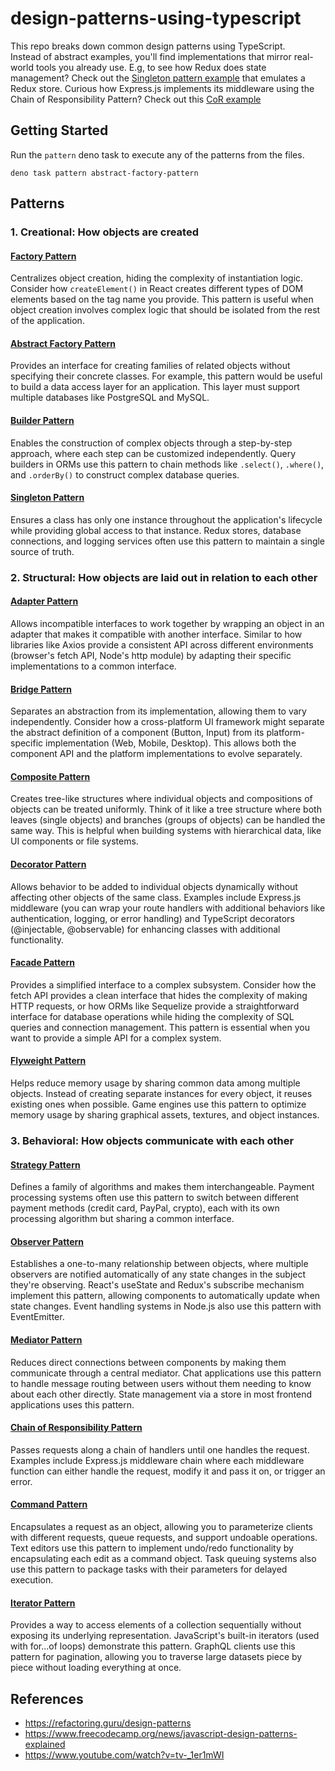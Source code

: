 # design-patterns-using-typescript

This repo breaks down common design patterns using TypeScript.  
Instead of abstract examples, you'll find implementations that mirror real-world tools you already use.
E.g, to see how Redux does state management? Check out the [Singleton pattern example](singleton-pattern/store.singleton.ts) that emulates a Redux store. Curious how Express.js implements its middleware using the Chain of Responsibility Pattern? Check out this [CoR example](chain-of-responsibility-pattern/server.ts)

## Getting Started

Run the `pattern` deno task to execute any of the patterns from the files.

`deno task pattern abstract-factory-pattern`

## Patterns

### 1. Creational: How objects are created

#### [Factory Pattern](factory-pattern/README.md)

Centralizes object creation, hiding the complexity of instantiation logic. Consider how `createElement()` in React creates different types of DOM elements based on the tag name you provide. This pattern is useful when object creation involves complex logic that should be isolated from the rest of the application.

#### [Abstract Factory Pattern](abstract-factory-pattern/README.md)

Provides an interface for creating families of related objects without specifying their concrete classes. For example, this pattern would be useful to build a data access layer for an application. This layer must support multiple databases like PostgreSQL and MySQL.

#### [Builder Pattern](builder-pattern/README.md)

Enables the construction of complex objects through a step-by-step approach, where each step can be customized independently. Query builders in ORMs use this pattern to chain methods like `.select()`, `.where()`, and `.orderBy()` to construct complex database queries.

#### [Singleton Pattern](singleton-pattern/README.md)

Ensures a class has only one instance throughout the application's lifecycle while providing global access to that instance. Redux stores, database connections, and logging services often use this pattern to maintain a single source of truth.

### 2. Structural: How objects are laid out in relation to each other

#### [Adapter Pattern](adapter-pattern/README.md)

Allows incompatible interfaces to work together by wrapping an object in an adapter that makes it compatible with another interface. Similar to how libraries like Axios provide a consistent API across different environments (browser's fetch API, Node's http module) by adapting their specific implementations to a common interface.

#### [Bridge Pattern](bridge-pattern/README.md)

Separates an abstraction from its implementation, allowing them to vary independently. Consider how a cross-platform UI framework might separate the abstract definition of a component (Button, Input) from its platform-specific implementation (Web, Mobile, Desktop). This allows both the component API and the platform implementations to evolve separately.

#### [Composite Pattern](composite-pattern/README.md)

Creates tree-like structures where individual objects and compositions of objects can be treated uniformly. Think of it like a tree structure where both leaves (single objects) and branches (groups of objects) can be handled the same way. This is helpful when building systems with hierarchical data, like UI components or file systems.

#### [Decorator Pattern](decorator-pattern/README.md)

Allows behavior to be added to individual objects dynamically without affecting other objects of the same class. Examples include Express.js middleware (you can wrap your route handlers with additional behaviors like authentication, logging, or error handling) and TypeScript decorators (@injectable, @observable) for enhancing classes with additional functionality.

#### [Facade Pattern](facade-pattern/README.md)

Provides a simplified interface to a complex subsystem. Consider how the fetch API provides a clean interface that hides the complexity of making HTTP requests, or how ORMs like Sequelize provide a straightforward interface for database operations while hiding the complexity of SQL queries and connection management. This pattern is essential when you want to provide a simple API for a complex system.

#### [Flyweight Pattern](flyweight-pattern/README.md)

Helps reduce memory usage by sharing common data among multiple objects. Instead of creating separate instances for every object, it reuses existing ones when possible. Game engines use this pattern to optimize memory usage by sharing graphical assets, textures, and object instances.

### 3. Behavioral: How objects communicate with each other

#### [Strategy Pattern](strategy-pattern/README.md)

Defines a family of algorithms and makes them interchangeable. Payment processing systems often use this pattern to switch between different payment methods (credit card, PayPal, crypto), each with its own processing algorithm but sharing a common interface.

#### [Observer Pattern](observer-pattern/README.md)

Establishes a one-to-many relationship between objects, where multiple observers are notified automatically of any state changes in the subject they're observing. React's useState and Redux's subscribe mechanism implement this pattern, allowing components to automatically update when state changes. Event handling systems in Node.js also use this pattern with EventEmitter.

#### [Mediator Pattern](mediator-pattern/README.md)

Reduces direct connections between components by making them communicate through a central mediator. Chat applications use this pattern to handle message routing between users without them needing to know about each other directly. State management via a store in most frontend applications uses this pattern.

#### [Chain of Responsibility Pattern](chain-of-responsibility-pattern/README.md)

Passes requests along a chain of handlers until one handles the request. Examples include Express.js middleware chain where each middleware function can either handle the request, modify it and pass it on, or trigger an error.

#### [Command Pattern](command-pattern/README.md)

Encapsulates a request as an object, allowing you to parameterize clients with different requests, queue requests, and support undoable operations. Text editors use this pattern to implement undo/redo functionality by encapsulating each edit as a command object. Task queuing systems also use this pattern to package tasks with their parameters for delayed execution.

#### [Iterator Pattern](iterator-pattern/README.md)

Provides a way to access elements of a collection sequentially without exposing its underlying representation. JavaScript's built-in iterators (used with for...of loops) demonstrate this pattern. GraphQL clients use this pattern for pagination, allowing you to traverse large datasets piece by piece without loading everything at once.

## References

- https://refactoring.guru/design-patterns
- https://www.freecodecamp.org/news/javascript-design-patterns-explained
- https://www.youtube.com/watch?v=tv-_1er1mWI
